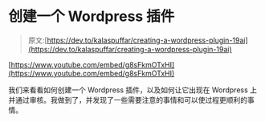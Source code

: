 # 创建一个 Wordpress 插件

> 原文:[https://dev.to/kalaspuffar/creating-a-wordpress-plugin-19ai](https://dev.to/kalaspuffar/creating-a-wordpress-plugin-19ai)

[https://www.youtube.com/embed/g8sFkmOTxHI](https://www.youtube.com/embed/g8sFkmOTxHI)

我们来看看如何创建一个 Wordpress 插件，以及如何让它出现在 Wordpress 上并通过审核。我做到了，并发现了一些需要注意的事情和可以使过程更顺利的事情。